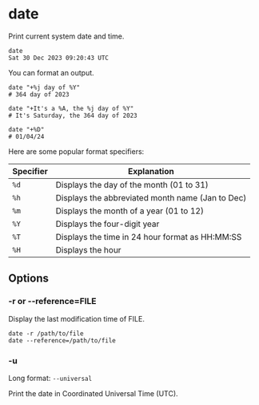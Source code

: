# date

Print current system date and time.

```shell
date
Sat 30 Dec 2023 09:20:43 UTC
```

You can format an output.

```shell
date "+%j day of %Y"
# 364 day of 2023

date "+It's a %A, the %j day of %Y"
# It's Saturday, the 364 day of 2023

date "+%D"
# 01/04/24
```

Here are some popular format specifiers:

| Specifier | Explanation |
|-----------|-------------|
| `%d` | Displays the day of the month (01 to 31) |
| `%h` | Displays the abbreviated month name (Jan to Dec) |
| `%m` | Displays the month of a year (01 to 12) |
| `%Y` | Displays the four-digit year |
| `%T` | Displays the time in 24 hour format as HH:MM:SS |
| `%H` | Displays the hour |

## Options

### -r or --reference=FILE

Display the last modification time of FILE.

```shell
date -r /path/to/file
date --reference=/path/to/file
```

### -u

Long format: `--universal`

Print the date in Coordinated Universal Time (UTC).
